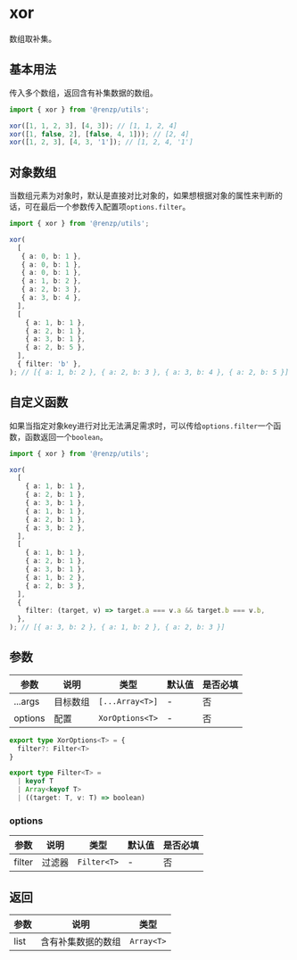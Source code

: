 # xor

数组取补集。

## 基本用法

传入多个数组，返回含有补集数据的数组。

```ts
import { xor } from '@renzp/utils';

xor([1, 1, 2, 3], [4, 3]); // [1, 1, 2, 4]
xor([1, false, 2], [false, 4, 1])); // [2, 4]
xor([1, 2, 3], [4, 3, '1']); // [1, 2, 4, '1']
```

## 对象数组

当数组元素为对象时，默认是直接对比对象的，如果想根据对象的属性来判断的话，可在最后一个参数传入配置项`options.filter`。

```ts
import { xor } from '@renzp/utils';

xor(
  [
   { a: 0, b: 1 },
   { a: 0, b: 1 },
   { a: 0, b: 1 },
   { a: 1, b: 2 },
   { a: 2, b: 3 },
   { a: 3, b: 4 },
  ],
  [
    { a: 1, b: 1 },
    { a: 2, b: 1 },
    { a: 3, b: 1 },
    { a: 2, b: 5 },
  ],
  { filter: 'b' },
); // [{ a: 1, b: 2 }, { a: 2, b: 3 }, { a: 3, b: 4 }, { a: 2, b: 5 }]
```

## 自定义函数

如果当指定对象key进行对比无法满足需求时，可以传给`options.filter`一个函数，函数返回一个`boolean`。

```ts
import { xor } from '@renzp/utils';

xor(
  [
    { a: 1, b: 1 },
    { a: 2, b: 1 },
    { a: 3, b: 1 },
    { a: 1, b: 1 },
    { a: 2, b: 1 },
    { a: 3, b: 2 },
  ],
  [
    { a: 1, b: 1 },
    { a: 2, b: 1 },
    { a: 3, b: 1 },
    { a: 1, b: 2 },
    { a: 2, b: 3 },
  ],
  {
    filter: (target, v) => target.a === v.a && target.b === v.b,
  },
); // [{ a: 3, b: 2 }, { a: 1, b: 2 }, { a: 2, b: 3 }]
```

## 参数

| 参数    | 说明     | 类型            | 默认值 | 是否必填 |
| ------- | -------- | --------------- | ------ | -------- |
| ...args | 目标数组 | `[...Array<T>]` | -      | 否       |
| options | 配置     | `XorOptions<T>` | -      | 否       |

```ts
export type XorOptions<T> = {
  filter?: Filter<T>
}

export type Filter<T> =
  | keyof T
  | Array<keyof T>
  | ((target: T, v: T) => boolean)
```

### options

| 参数   | 说明   | 类型        | 默认值 | 是否必填 |
| ------ | ------ | ----------- | ------ | -------- |
| filter | 过滤器 | `Filter<T>` | -      | 否       |

## 返回

| 参数 | 说明               | 类型       |
| ---- | ------------------ | ---------- |
| list | 含有补集数据的数组 | `Array<T>` |
